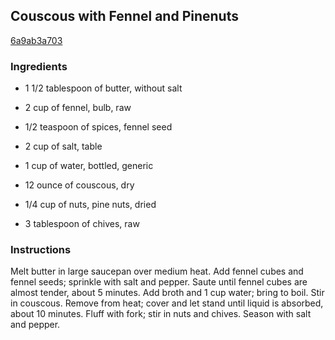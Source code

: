 ## Couscous with Fennel and Pinenuts

[6a9ab3a703](https://recipeland.com/recipe/v/couscous-fennel-pinenuts-49416)

### Ingredients

 - 1 1/2 tablespoon of butter, without salt

 - 2 cup of fennel, bulb, raw

 - 1/2 teaspoon of spices, fennel seed

 - 2 cup of salt, table

 - 1 cup of water, bottled, generic

 - 12 ounce of couscous, dry

 - 1/4 cup of nuts, pine nuts, dried

 - 3 tablespoon of chives, raw

### Instructions

Melt butter in large saucepan over medium heat. Add fennel cubes and fennel seeds; sprinkle with salt and pepper. Saute until fennel cubes are almost tender, about 5 minutes. Add broth and 1 cup water; bring to boil. Stir in couscous. Remove from heat; cover and let stand until liquid is absorbed, about 10 minutes. Fluff with fork; stir in nuts and chives. Season with salt and pepper.